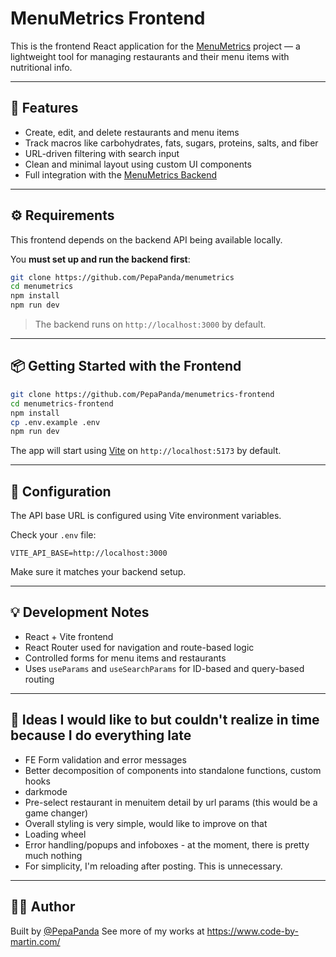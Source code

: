 # MenuMetrics Frontend

This is the frontend React application for the [MenuMetrics](https://github.com/PepaPanda/menumetrics) project — a lightweight tool for managing restaurants and their menu items with nutritional info.

---

## 🚀 Features

- Create, edit, and delete restaurants and menu items
- Track macros like carbohydrates, fats, sugars, proteins, salts, and fiber
- URL-driven filtering with search input
- Clean and minimal layout using custom UI components
- Full integration with the [MenuMetrics Backend](https://github.com/PepaPanda/menumetrics)

---

## ⚙️ Requirements

This frontend depends on the backend API being available locally.

You **must set up and run the backend first**:

```bash
git clone https://github.com/PepaPanda/menumetrics
cd menumetrics
npm install
npm run dev
```

> The backend runs on `http://localhost:3000` by default.

---

## 📦 Getting Started with the Frontend

```bash
git clone https://github.com/PepaPanda/menumetrics-frontend
cd menumetrics-frontend
npm install
cp .env.example .env
npm run dev
```

The app will start using [Vite](https://vitejs.dev/) on `http://localhost:5173` by default.

---

## 🔧 Configuration

The API base URL is configured using Vite environment variables.

Check your `.env` file:

```
VITE_API_BASE=http://localhost:3000
```

Make sure it matches your backend setup.

---

## 💡 Development Notes

- React + Vite frontend
- React Router used for navigation and route-based logic
- Controlled forms for menu items and restaurants
- Uses `useParams` and `useSearchParams` for ID-based and query-based routing

---

## 🧪 Ideas I would like to but couldn't realize in time because I do everything late

- FE Form validation and error messages
- Better decomposition of components into standalone functions, custom hooks
- darkmode
- Pre-select restaurant in menuitem detail by url params (this would be a game changer)
- Overall styling is very simple, would like to improve on that
- Loading wheel
- Error handling/popups and infoboxes - at the moment, there is pretty much nothing
- For simplicity, I'm reloading after posting. This is unnecessary.

---

## 🧑‍💻 Author

Built by [@PepaPanda](https://github.com/PepaPanda)
See more of my works at https://www.code-by-martin.com/
